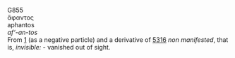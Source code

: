 <body>
  <p>G855<br>  ἄφαντος  <br> aphantos  <br><i>af‘-an-tos </i><br>From <a href="g0001.htm">1</a> (as a negative particle) and a derivative of <a href="g5316.htm">5316</a>  <i>non</i> <i>manifested</i>, that is, <i>invisible:</i> - vanished out of sight.<br></p>
 </body>